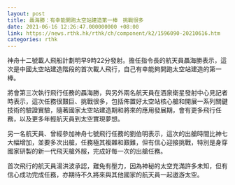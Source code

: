 ```yaml
---
layout: post
title: 聶海勝：有幸能開跑太空站建造第一棒　挑戰很多
date: 2021-06-16 12:26:47.000000000 +08:00
link: https://news.rthk.hk/rthk/ch/component/k2/1596090-20210616.htm
categories: rthk
---
```


神舟十二號載人飛船計劃明早9時22分發射。擔任指令長的航天員聶海勝表示，這次是中國太空站建造階段的首次載人飛行，自己有幸能夠開跑太空站建造的第一棒。

將會第三次執行飛行任務的聶海勝，與另外兩名航天員在酒泉衛星發射中心見記者時表示，這次任務很艱巨、挑戰很多，包括佈置好太空站核心艙和開展一系列關鍵技術的驗證實驗，隨著國家太空站建造期和將來的應用發展期，會有更多飛行任務，以及更多年輕航天員到太空實現夢想。

另一名航天員、曾經參加神舟七號飛行任務的劉伯明表示，這次的出艙時間比神七大幅增加，並要多次出艙，任務極其複雜和艱難，但有信心迎接挑戰，特別是身穿國家研製的新一代飛天艙外服，完成好每一次的出艙任務。

首次飛行的航天員湯洪波承認，難免有壓力，因為神秘的太空充滿許多未知，但有信心成功完成任務，亦期待不久將來與其他國家的航天員一起遨游太空。
